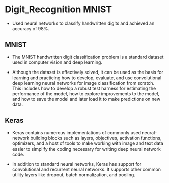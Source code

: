 # Digit_Recognition MNIST
- Used neural networks to classify handwritten digits and achieved an accuracy of 98%. 
 
## MNIST
- The MNIST handwritten digit classification problem is a standard dataset used in computer vision and deep learning.

- Although the dataset is effectively solved, it can be used as the basis for learning and practicing how to develop, evaluate, and use convolutional deep learning neural networks for image classification from scratch. This includes how to develop a robust test harness for estimating the performance of the model, how to explore improvements to the model, and how to save the model and later load it to make predictions on new data.

## Keras 
- Keras contains numerous implementations of commonly used neural-network building blocks such as layers, objectives, activation functions, optimizers, and a host of tools to make working with image and text data easier to simplify the coding necessary for writing deep neural network code. 

- In addition to standard neural networks, Keras has support for convolutional and recurrent neural networks. It supports other common utility layers like dropout, batch normalization, and pooling. 
